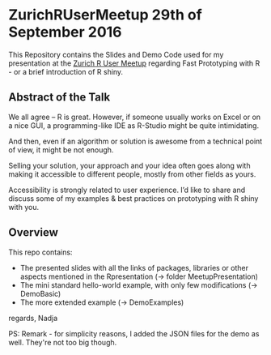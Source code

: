 # ZurichRUserMeetup 29th of September 2016
This Repository contains the Slides and Demo Code used for my presentation at the [Zurich R User Meetup](https://www.meetup.com/de-DE/Zurich-R-User-Group/events/234114417/) regarding Fast Prototyping with R - or a brief introduction of R shiny.

## Abstract of the Talk

We all agree – R is great. However, if someone usually works on Excel or on a nice GUI, a programming-like IDE as R-Studio might be quite intimidating.

And then, even if an algorithm or solution is awesome from a technical point of view, it might be not enough.

Selling your solution, your approach and your idea often goes along with making it accessible to different people, mostly from other fields as yours.

Accessibility is strongly related to user experience. I’d like to share and discuss some of my examples & best practices on prototyping with R shiny with you.

## Overview

This repo contains:
* The presented slides with all the links of packages, libraries or other aspects mentioned in the Rpresentation (-> folder MeetupPresentation)
* The mini standard hello-world example, with only few modifications (-> DemoBasic)
* The more extended example (-> DemoExamples)


regards,
Nadja


PS: Remark - for simplicity reasons, I added the JSON files for the demo as well. They're not too big though.
